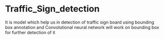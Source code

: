 # Traffic_Sign_detection
It is model which help us in detection of traffic sign board using bounding box annotation and Convolutional neural network will work on bounding box for further detection of it
